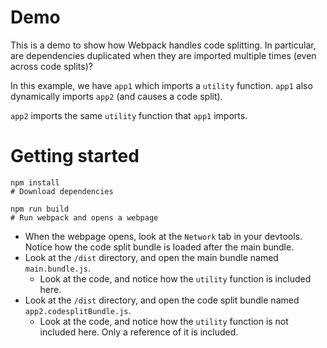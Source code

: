 # Demo

This is a demo to show how Webpack handles code splitting. In particular, are dependencies duplicated when they are imported multiple times (even across code splits)?

In this example, we have `app1` which imports a `utility` function. `app1` also dynamically imports `app2` (and causes a code split).

`app2` imports the same `utility` function that `app1` imports.

# Getting started

```shell
npm install
# Download dependencies

npm run build
# Run webpack and opens a webpage
```

* When the webpage opens, look at the `Network` tab in your devtools. Notice how the code split bundle is loaded after the main bundle.
* Look at the `/dist` directory, and open the main bundle named `main.bundle.js`.
  * Look at the code, and notice how the `utility` function is included here.
* Look at the `/dist` directory, and open the code split bundle named `app2.codesplitBundle.js`.
  * Look at the code, and notice how the `utility` function is not included here. Only a reference of it is included.
